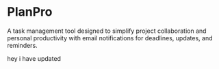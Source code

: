 # PlanPro
A task management tool designed to simplify project collaboration and personal productivity with email notifications for deadlines, updates, and reminders.

hey i have updated
